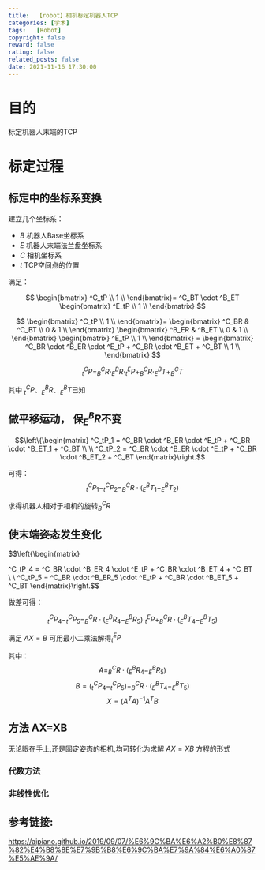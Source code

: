 ```yaml
---
title:  【robot】相机标定机器人TCP
categories: [学术]
tags:   [Robot]
copyright: false
reward: false
rating: false
related_posts: false
date: 2021-11-16 17:30:00
---
```


# 目的
标定机器人末端的TCP

# 标定过程

## 标定中的坐标系变换
建立几个坐标系：
- $B$ 机器人Base坐标系
- $E$ 机器人末端法兰盘坐标系
- $C$ 相机坐标系
- $t$ TCP空间点的位置

满足：

$$
\begin{bmatrix}
^C_tP \\
1 \\
\end{bmatrix}=
^C_BT \cdot ^B_ET
\begin{bmatrix}
^E_tP \\
1 \\
\end{bmatrix}
$$

$$
\begin{bmatrix}
^C_tP \\
1 \\
\end{bmatrix}=
\begin{bmatrix}
^C_BR  & ^C_BT \\
0 & 1 \\
\end{bmatrix}
\begin{bmatrix}
^B_ER  & ^B_ET \\
0 & 1 \\
\end{bmatrix}
\begin{bmatrix}
^E_tP \\
1 \\
\end{bmatrix} = 
\begin{bmatrix}
^C_BR \cdot ^B_ER \cdot ^E_tP + ^C_BR \cdot ^B_ET + ^C_BT \\
1 \\
\end{bmatrix}
$$

$$^C_tP = ^C_BR \cdot ^B_ER \cdot ^E_tP + ^C_BR \cdot ^B_ET + ^C_BT$$

其中 $^C_tP、 ^B_ER 、^B_ET$已知

## 做平移运动， 保$^B_ER$不变

$$\left\{\begin{matrix}
^C_tP_1 = ^C_BR \cdot ^B_ER \cdot ^E_tP + ^C_BR \cdot ^B_ET_1 + ^C_BT \\
\\
^C_tP_2 = ^C_BR \cdot ^B_ER \cdot ^E_tP + ^C_BR \cdot ^B_ET_2 + ^C_BT 
\end{matrix}\right.$$

可得：
$$^C_tP_1 - ^C_tP_2 =^C_BR \cdot (^B_ET_1 - ^B_ET_2) $$

求得机器人相对于相机的旋转$^C_BR$

## 使末端姿态发生变化

$$\left\{\begin{matrix}

^C_tP_4 = ^C_BR \cdot ^B_ER_4 \cdot ^E_tP + ^C_BR \cdot ^B_ET_4 + ^C_BT \\
\\
^C_tP_5 = ^C_BR \cdot ^B_ER_5 \cdot ^E_tP + ^C_BR \cdot ^B_ET_5 + ^C_BT 
\end{matrix}\right.$$

做差可得：

$$^C_tP_4 - ^C_tP_5 =^C_BR \cdot (^B_ER_4 - ^B_ER_5) \cdot ^E_tP+ ^C_BR \cdot (^B_ET_4 - ^B_ET_5) $$

满足 $AX=B$ 可用最小二乘法解得$^E_tP$

其中：
$$A = ^C_BR \cdot (^B_ER_4 - ^B_ER_5)$$
$$B = (^C_tP_4 - ^C_tP_5) - ^C_BR \cdot (^B_ET_4 - ^B_ET_5)$$
$$X = (A^TA)^{-1}A^TB$$

<!-- 
## TCF的计算

- 已知TCP，即可求出$^B_tP$, 
- 假定相机坐标系和机器人坐标系没有相对变化, 即$^C_BT=E$，$^B_tP=^C_tP$
- 根据点云配准求得$^C_{t_{tcp}}P = T ^C_{t_{cam}}P$, 即将相机下点和机器人坐标系下点进行配准。
- 将$^C_ET$点集和$^C_tT$，求得$^E_tT$, 拿到R

- Tip
    - 假定相机坐标系和机器人坐标系没有相对变化，相等于在算两个点云$T$中包含了$^C_BT$ 
-->

## 方法 AX=XB
无论眼在手上,还是固定姿态的相机,均可转化为求解 $AX=XB$ 方程的形式

### 代数方法

### 非线性优化


## 参考链接:
https://aipiano.github.io/2019/09/07/%E6%9C%BA%E6%A2%B0%E8%87%82%E4%B8%8E%E7%9B%B8%E6%9C%BA%E7%9A%84%E6%A0%87%E5%AE%9A/


